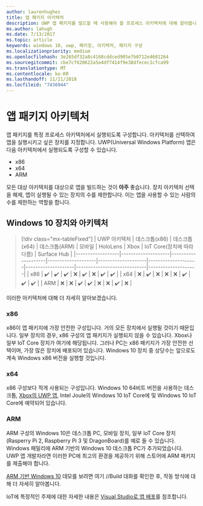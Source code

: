 ```yaml
---
author: laurenhughes
title: 앱 패키지 아키텍처
description: UWP 앱 패키지를 빌드할 때 사용해야 할 프로세스 아키텍처에 대해 알아봅니다.
ms.author: lahugh
ms.date: 7/13/2017
ms.topic: article
keywords: windows 10, uwp, 패키징, 아키텍처, 패키지 구성
ms.localizationpriority: medium
ms.openlocfilehash: 3e265df32a8c4168cddced905e7b0712e4601264
ms.sourcegitcommit: cbe7cf620622a5e4df7414f9e38dfecec1cfca99
ms.translationtype: MT
ms.contentlocale: ko-KR
ms.lasthandoff: 11/21/2018
ms.locfileid: "7436944"
---
```

# <a name="app-package-architectures"></a>앱 패키지 아키텍처

앱 패키지를 특정 프로세스 아키텍처에서 실행되도록 구성합니다. 아키텍처를 선택하여 앱을 실행시키고 싶은 장치를 지정합니다. UWP(Universal Windows Platform) 앱은 다음 아키텍처에서 실행되도록 구성할 수 있습니다.
- x86
- x64
- ARM

모든 대상 아키텍처를 대상으로 앱을 빌드하는 것이 **아주** 좋습니다. 장치 아키텍처 선택을 해제, 앱이 실행될 수 있는 장치의 수를 제한합니다. 이는 앱을 사용할 수 있는 사람의 수를 제한하는 역할을 합니다.

## <a name="windows-10-devices-and-architectures"></a>Windows 10 장치와 아키텍처

> [!div class="mx-tableFixed"]
| UWP 아키텍처 | 데스크톱(x86)      | 데스크톱(x64)      | 데스크톱(ARM)      | 모바일             | HoloLens           | Xbox               | IoT Core(장치에 따라 다름) | Surface Hub        |
|------------------|--------------------|--------------------|--------------------|--------------------|--------------------|--------------------|-----------------------------|--------------------|
| x86              | :heavy_check_mark: | :heavy_check_mark: | :heavy_check_mark: | :x:                | :heavy_check_mark: | :x:                | :heavy_check_mark:          | :heavy_check_mark: |
| x64              | :x:                | :heavy_check_mark: | :x:                | :x:                | :x:                | :heavy_check_mark: | :heavy_check_mark:          | :heavy_check_mark: |
| ARM              | :x:                | :x:                | :heavy_check_mark: | :heavy_check_mark: | :x:                | :x:                | :heavy_check_mark:          | :x:                |
 

이러한 아키텍처에 대해 더 자세히 알아보겠습니다. 

### <a name="x86"></a>x86
x86이 앱 패키지에 가장 안전한 구성입니다. 거의 모든 장치에서 실행될 것이기 때문입니다. 일부 장치의 경우, x86 구성의 앱 패키지가 실행되지 않을 수 있습니다. Xbox나 일부 IoT Core 장치가 여기에 해당됩니다. 그러나 PC는 x86 패키지가 가장 안전한 선택이며, 가장 많은 장치에 배포되어 있습니다. Windows 10 장치 중 상당수는 앞으로도 계속 Windows x86 버전을 실행할 것입니다. 

### <a name="x64"></a>x64
x86 구성보다 적게 사용되는 구성입니다. Windows 10 64비트 버전을 사용하는 데스크톱, [Xbox의 UWP 앱](https://docs.microsoft.com/windows/uwp/xbox-apps/system-resource-allocation), Intel Joule의 Windows 10 IoT Core에 및 Windows 10 IoT Core에 예약되어 있습니다.

### <a name="arm"></a>ARM
ARM 구성의 Windows 10은 데스크톱 PC, 모바일 장치, 일부 IoT Core 장치(Rasperry Pi 2, Raspberry Pi 3 및 DragonBoard)를 예로 들 수 있습니다. Windows 패밀리에 ARM 기반의 Windows 10 데스크톱 PC가 추가되었습니다. UWP 앱 개발자라면 이러한 PC에 최고의 환경을 제공하기 위해 스토어에 ARM 패키지를 제출해야 합니다. 

[ARM 기반 Windows 10](https://channel9.msdn.com/Events/Build/2017/P4171) 데모를 보려면 여기 //Build 대화를 확인한 후, 작동 방식에 대해 더 자세히 알아봅니다. 

IoT에 특정적인 주제에 대한 자세한 내용은 [Visual Studio로 앱 배포](https://developer.microsoft.com/windows/iot/Docs/AppDeployment)를 참조합니다.
